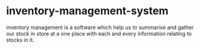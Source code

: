 # inventory-management-system
inventory management is a software which help us to summarise and gather our stock in store at a one place with each and every information relating to stocks in it.
